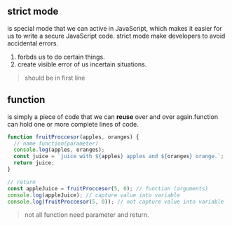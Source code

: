 ## strict mode

is special mode that we can active in JavaScript, which makes it easier for us to write a secure JavaScript code. strict mode make developers to avoid accidental errors.

1. forbds us to do certain things.
2. create visible error of us incertain situations.

> should be in first line

## function

is simply a piece of code that we can **reuse** over and over again.function can hold one or more complete lines of code.

```js
function fruitProccesor(apples, oranges) {
  // name function(parameter)
  console.log(apples, oranges);
  const juice = `juice with ${apples} apples and ${oranges} orange.`;
  return juice;
}

// return
const appleJuice = fruitProccesor(5, 0); // function (arguments)
console.log(appleJuice); // capture value into variable
console.log(fruitProccesor(5, 0)); // not capture value into variable
```

> not all function need parameter and return.
